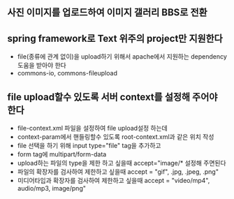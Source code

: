 ## 사진 이미지를 업로드하여 이미지 갤러리 BBS로 전환

## spring framework로 Text 위주의 project만 지원한다
* file(종류에 관계 없이)을 upload하기 위해서 apache에서 지원하는 dependency 도움을 받아야 한다
* commons-io, commons-fileupload

## file upload할수 있도록 서버 context를 설정해 주어야 한다
* file-context.xml 파일을 설정하여 file upload설정 하는데
* context-param에서 핸들링할수 있도록 root-context.xml과 같은 위치 작성
* file 선택을 하기 위해 input type="file" tag을 추가하고
* form tag에 multipart/form-data
* upload하는 파일의 type을 제한 하고 싶을때  accept="image/* 설정해 주면된다
* 파일의 확장자를 검사하여 제한하고 싶을때  accept = "gif", .jpg, .jpeg, .png"
* 미디어타입과 확장자를 검사하여 제한하고 싶을때 accept = "video/mp4", audio/mp3, image/png"